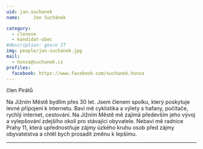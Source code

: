 ```yaml
---
uid: jan.suchanek
name:     Jan Suchánek

category:
  - clenove
  - kandidat-obec
#description: gesce IT
img: people/jan-suchanek.jpg
mail:
  - honza@suchanek.cz
profiles:
  facebook: https://www.facebook.com/suchanek.honza
---
```


člen Pirátů

Na Jižním Městě bydlím přes 30 let. Jsem členem spolku, který poskytuje levné připojení k internetu. Baví mě cyklistika a výlety s hafany, počítače, rychlý internet, cestování. Na Jižním Městě mě zajímá především jeho vývoj a vylepšování zdejšího okolí pro stávající obyvatele. Nebaví mě radnice Prahy 11, která upřednostňuje zájmy úzkého kruhu osob před zájmy obyvatelstva a chtěl bych prosadit změnu k lepšímu.



---
